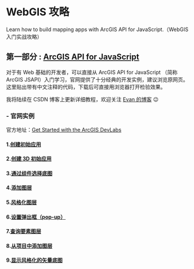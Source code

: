 # WebGIS 攻略
Learn how to build mapping apps with ArcGIS API for JavaScript.（WebGIS 入门实战攻略）

## 第一部分 : [ArcGIS API for JavaScript](https://github.com/Antabot/LearnWebGIS/tree/master/Sample%20Code/ArcGIS%20API%20for%20JavaScript)

对于有 Web 基础的开发者，可以直接从 ArcGIS API for JavaScript （简称ArcGIS JSAPI）入门学习，官网提供了十分经典的开发实例，建议浏览原网页。这里贴出带有中文注释的代码，下载后可直接用浏览器打开检验效果。

我将陆续在 CSDN 博客上更新详细教程，欢迎关注 [Evan 的博客](https://blog.csdn.net/Neuf_Soleil) :wink:

### - 官网实例

官方地址：[Get Started with the ArcGIS DevLabs](https://developers.arcgis.com/labs/?product=JavaScript&topic=any)

#### 1.[创建初始应用](https://github.com/Antabot/LearnWebGIS/blob/master/Sample%20Code/ArcGIS%20API%20for%20JavaScript/Sample1_create%20a%20starter%20app.html)
#### 2.[创建 3D 初始应用](https://github.com/Antabot/LearnWebGIS/blob/master/Sample%20Code/ArcGIS%20API%20for%20JavaScript/Sample2_create%20a%203D%20starter%20app.html)
#### 3.[通过组件选择底图](https://github.com/Antabot/LearnWebGIS/blob/master/Sample%20Code/ArcGIS%20API%20for%20JavaScript/Sample3_select%20a%20base%20map.html)
#### 4.[添加图层](https://github.com/Antabot/LearnWebGIS/blob/master/Sample%20Code/ArcGIS%20API%20for%20JavaScript/Sample4_add%20layers%20to%20a%20map.html)
#### 5.[风格化图层](https://github.com/Antabot/LearnWebGIS/blob/master/Sample%20Code/ArcGIS%20API%20for%20JavaScript/Sample5_style%20feature%20layers.html)
#### 6.[设置弹出框（pop-up）]()
#### 7.[查询要素图层]()
#### 8.[从项目中添加图层]()
#### 9.[显示风格化的矢量底图]()
